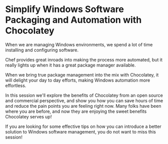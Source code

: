 # Simplify Windows Software Packaging and Automation with Chocolatey

When we are managing Windows environments, we spend a lot of time installing and configuring software.

Chef provides great inroads into making the process more automated, but it really lights up when it has a great package manager available.

When we bring true package management into the mix with Chocolatey, it will delight your day to day efforts, making Windows automation more effortless.

In this session we'll explore the benefits of Chocolatey from an open source and commercial perspective, and show you how you can save hours of time and reduce the pain points you are feeling right now. Many folks have been where you are before, and now they are enjoying the sweet benefits Chocolatey serves up!

If you are looking for some effective tips on how you can introduce a better solution to Windows software management, you do not want to miss this session!
